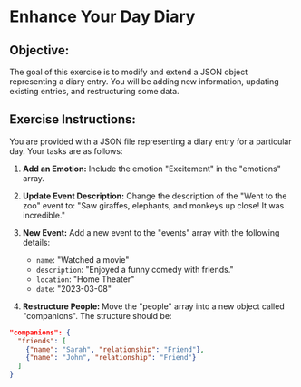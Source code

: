 # Enhance Your Day Diary

## Objective:

The goal of this exercise is to modify and extend a JSON object representing a diary entry. You will be adding new information, updating existing entries, and restructuring some data.

## Exercise Instructions:

You are provided with a JSON file representing a diary entry for a particular day. 
Your tasks are as follows:

1. **Add an Emotion:**  Include the emotion "Excitement" in the "emotions" array.
2. **Update Event Description:** Change the description of the "Went to the zoo" event to: "Saw giraffes, elephants, and monkeys up close! It was incredible." 
3. **New Event:** Add a new event to the "events" array with the following details:

    -  `name`: "Watched a movie"
    - `description`: "Enjoyed a funny comedy with friends."
    - `location`: "Home Theater"
    - `date`: "2023-03-08"
4. **Restructure People:** Move the "people" array into a new object called "companions". The structure should be:

```json
"companions": {
  "friends": [
    {"name": "Sarah", "relationship": "Friend"},
    {"name": "John", "relationship": "Friend"}
  ]
} 
``` 



